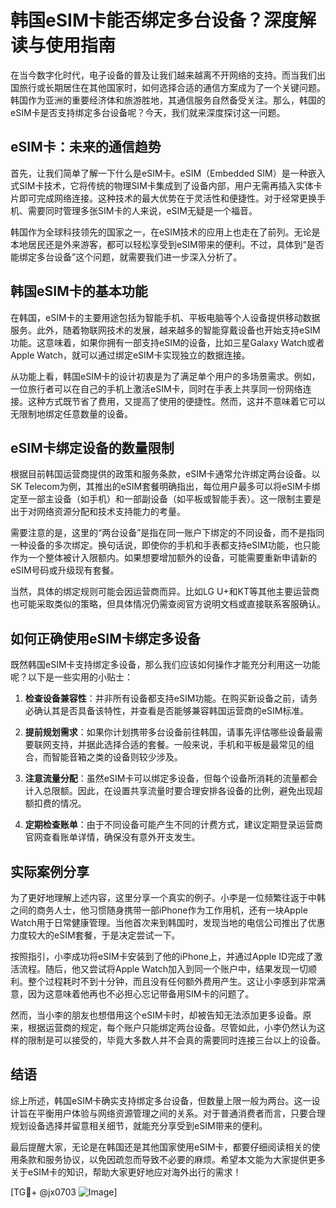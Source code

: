 # 韩国eSIM卡能否绑定多台设备？深度解读与使用指南

在当今数字化时代，电子设备的普及让我们越来越离不开网络的支持。而当我们出国旅行或长期居住在其他国家时，如何选择合适的通信方案成为了一个关键问题。韩国作为亚洲的重要经济体和旅游胜地，其通信服务自然备受关注。那么，韩国的eSIM卡是否支持绑定多台设备呢？今天，我们就来深度探讨这一问题。

## eSIM卡：未来的通信趋势

首先，让我们简单了解一下什么是eSIM卡。eSIM（Embedded SIM）是一种嵌入式SIM卡技术，它将传统的物理SIM卡集成到了设备内部，用户无需再插入实体卡片即可完成网络连接。这种技术的最大优势在于灵活性和便捷性。对于经常更换手机、需要同时管理多张SIM卡的人来说，eSIM无疑是一个福音。

韩国作为全球科技领先的国家之一，在eSIM技术的应用上也走在了前列。无论是本地居民还是外来游客，都可以轻松享受到eSIM带来的便利。不过，具体到“是否能绑定多台设备”这个问题，就需要我们进一步深入分析了。

## 韩国eSIM卡的基本功能

在韩国，eSIM卡的主要用途包括为智能手机、平板电脑等个人设备提供移动数据服务。此外，随着物联网技术的发展，越来越多的智能穿戴设备也开始支持eSIM功能。这意味着，如果你拥有一部支持eSIM的设备，比如三星Galaxy Watch或者Apple Watch，就可以通过绑定eSIM卡实现独立的数据连接。

从功能上看，韩国eSIM卡的设计初衷是为了满足单个用户的多场景需求。例如，一位旅行者可以在自己的手机上激活eSIM卡，同时在手表上共享同一份网络连接。这种方式既节省了费用，又提高了使用的便捷性。然而，这并不意味着它可以无限制地绑定任意数量的设备。

## eSIM卡绑定设备的数量限制

根据目前韩国运营商提供的政策和服务条款，eSIM卡通常允许绑定两台设备。以SK Telecom为例，其推出的eSIM套餐明确指出，每位用户最多可以将eSIM卡绑定至一部主设备（如手机）和一部副设备（如平板或智能手表）。这一限制主要是出于对网络资源分配和技术支持能力的考量。

需要注意的是，这里的“两台设备”是指在同一账户下绑定的不同设备，而不是指同一种设备的多次绑定。换句话说，即使你的手机和手表都支持eSIM功能，也只能作为一个整体被计入限额内。如果想要增加额外的设备，可能需要重新申请新的eSIM号码或升级现有套餐。

当然，具体的绑定规则可能会因运营商而异。比如LG U+和KT等其他主要运营商也可能采取类似的策略，但具体情况仍需查阅官方说明文档或直接联系客服确认。

## 如何正确使用eSIM卡绑定多设备

既然韩国eSIM卡支持绑定多设备，那么我们应该如何操作才能充分利用这一功能呢？以下是一些实用的小贴士：

1. **检查设备兼容性**：并非所有设备都支持eSIM功能。在购买新设备之前，请务必确认其是否具备该特性，并查看是否能够兼容韩国运营商的eSIM标准。
   
2. **提前规划需求**：如果你计划携带多台设备前往韩国，请事先评估哪些设备最需要联网支持，并据此选择合适的套餐。一般来说，手机和平板是最常见的组合，而智能音箱之类的设备则较少涉及。

3. **注意流量分配**：虽然eSIM卡可以绑定多设备，但每个设备所消耗的流量都会计入总限额。因此，在设置共享流量时要合理安排各设备的比例，避免出现超额扣费的情况。

4. **定期检查账单**：由于不同设备可能产生不同的计费方式，建议定期登录运营商官网查看账单详情，确保没有意外开支发生。

## 实际案例分享

为了更好地理解上述内容，这里分享一个真实的例子。小李是一位频繁往返于中韩之间的商务人士，他习惯随身携带一部iPhone作为工作用机，还有一块Apple Watch用于日常健康管理。当他首次来到韩国时，发现当地的电信公司推出了优惠力度较大的eSIM套餐，于是决定尝试一下。

按照指引，小李成功将eSIM卡安装到了他的iPhone上，并通过Apple ID完成了激活流程。随后，他又尝试将Apple Watch加入到同一个账户中，结果发现一切顺利。整个过程耗时不到十分钟，而且没有任何额外费用产生。这让小李感到非常满意，因为这意味着他再也不必担心忘记带备用SIM卡的问题了。

然而，当小李的朋友也想借用这个eSIM卡时，却被告知无法添加更多设备。原来，根据运营商的规定，每个账户只能绑定两台设备。尽管如此，小李仍然认为这样的限制是可以接受的，毕竟大多数人并不会真的需要同时连接三台以上的设备。

## 结语

综上所述，韩国eSIM卡确实支持绑定多台设备，但数量上限一般为两台。这一设计旨在平衡用户体验与网络资源管理之间的关系。对于普通消费者而言，只要合理规划设备选择并留意相关细节，就能充分享受到eSIM带来的便利。

最后提醒大家，无论是在韩国还是其他国家使用eSIM卡，都要仔细阅读相关的使用条款和服务协议，以免因疏忽而导致不必要的麻烦。希望本文能为大家提供更多关于eSIM卡的知识，帮助大家更好地应对海外出行的需求！

[TG💪+ @jx0703 ![Image](https://github.com/user-attachments/assets/dbca1d08-cadb-493c-b0ec-ad6f7a83f270)]